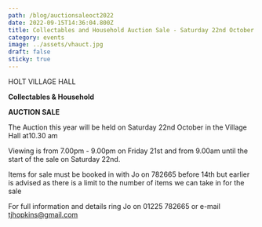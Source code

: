 ```yaml
---
path: /blog/auctionsaleoct2022
date: 2022-09-15T14:36:04.800Z
title: Collectables and Household Auction Sale - Saturday 22nd October 2022
category: events
image: ../assets/vhauct.jpg
draft: false
sticky: true
---
```

HOLT VILLAGE HALL

**Collectables & Household**

**AUCTION SALE**

The Auction this year will be held on Saturday 22nd October in the Village Hall at10.30 am

Viewing is from 7.00pm - 9.00pm on Friday 21st and from 9.00am until the start of the sale on Saturday 22nd.

Items for sale must be booked in with Jo on 782665 before 14th but earlier is advised as there is a limit to the number of items we can take in for the sale

For full information and details ring Jo on 01225 782665 or e-mail tjhopkins@gmail.com
